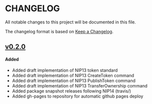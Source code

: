 # CHANGELOG
All notable changes to this project will be documented in this file.

The changelog format is based on [Keep a Changelog](https://keepachangelog.com/en/1.0.0/).

## [v0.2.0][v0.2.0]

#### Added

- Added draft implementation of NIP13 token standard
- Added draft implementation of NIP13 CreateToken command
- Added draft implementation of NIP13 PublishToken command
- Added draft implementation of NIP13 TransferOwnership command
- Added package snapshot releases following NIP14 (travis/)
- Added gh-pages to repository for automatic github pages deploy


[v0.2.0]: https://github.com/nemfoundation/symbol-token-standards/releases/tag/v0.2.0

